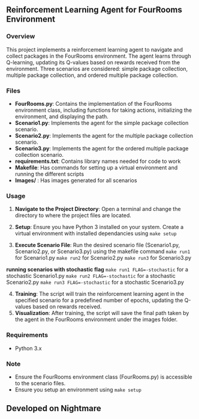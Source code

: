 ## Reinforcement Learning Agent for FourRooms Environment

### Overview
This project implements a reinforcement learning agent to navigate and collect packages in the FourRooms environment. The agent learns through Q-learning, updating its Q-values based on rewards received from the environment. Three scenarios are considered: simple package collection, multiple package collection, and ordered multiple package collection.

### Files
- **FourRooms.py**: Contains the implementation of the FourRooms environment class, including functions for taking actions, initializing the environment, and displaying the path.
- **Scenario1.py**: Implements the agent for the simple package collection scenario.
- **Scenario2.py**: Implements the agent for the multiple package collection scenario.
- **Scenario3.py**: Implements the agent for the ordered multiple package collection scenario.
- **requirements.txt**: Contains library names needed for code to work
- **Makefile**: Has commands for setting up a virtual environment and running the different scripts
- **Images/** : Has images generated for all scenarios

### Usage
1. **Navigate to the Project Directory**: Open a terminal and change the directory to where the project files are located.

2. **Setup**: Ensure you have Python 3 installed on your system.
              Create a virtual environment with installed dependancies using `make setup`

3. **Execute Scenario File**: Run the desired scenario file (Scenario1.py, Scenario2.py, or Scenario3.py) using the makefile command
 `make run1` for Scenario1.py
 `make run2` for Scenario2.py
 `make run3` for Scenario3.py

 **running scenarios with stochastic flag**
 `make run1 FLAG=-stochastic` for a stochastic Scenario1.py
 `make run2 FLAG=-stochastic` for a stochastic Scenario2.py
 `make run3 FLAG=-stochastic` for a stochastic Scenario3.py
 
4. **Training**: The script will train the reinforcement learning agent in the specified scenario for a predefined number of epochs, updating the Q-values based on rewards received.
5. **Visualization**: After training, the script will save the final path taken by the agent in the FourRooms environment under the images folder.

### Requirements
- Python 3.x

### Note
- Ensure the FourRooms environment class (FourRooms.py) is accessible to the scenario files.
- Ensure you setup an environment using `make setup`

## Developed on Nightmare